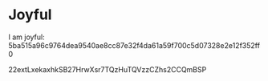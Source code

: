 # Joyful

I am joyful: 5ba515a96c9764dea9540ae8cc87e32f4da61a59f700c5d07328e2e12f352ff0


22extLxekaxhkSB27HrwXsr7TQzHuTQVzzCZhs2CCQmBSP
